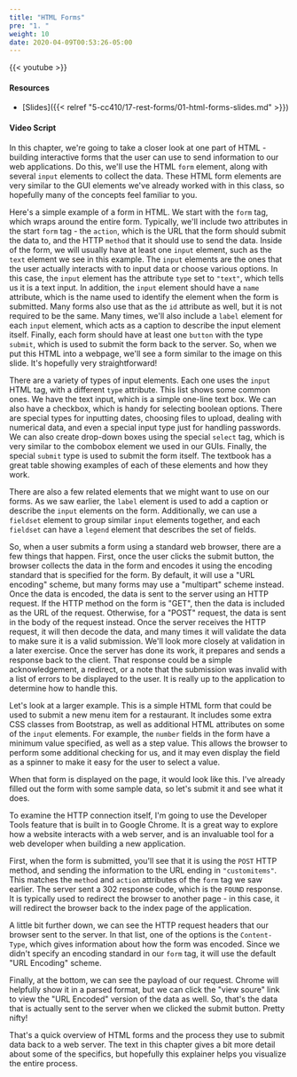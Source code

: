 ```yaml
---
title: "HTML Forms"
pre: "1. "
weight: 10
date: 2020-04-09T00:53:26-05:00
---
```


{{< youtube >}}

#### Resources

* [Slides]({{< relref "5-cc410/17-rest-forms/01-html-forms-slides.md" >}})

#### Video Script

In this chapter, we're going to take a closer look at one part of HTML - building interactive forms that the user can use to send information to our web applications. Do this, we'll use the HTML `form` element, along with several `input` elements to collect the data. These HTML form elements are very similar to the GUI elements we've already worked with in this class, so hopefully many of the concepts feel familiar to you.

Here's a simple example of a form in HTML. We start with the `form` tag, which wraps around the entire form. Typically, we'll include two attributes in the start `form` tag - the `action`, which is the URL that the form should submit the data to, and the HTTP `method` that it should use to send the data. Inside of the form, we will usually have at least one `input` element, such as the `text` element we see in this example. The `input` elements are the ones that the user actually interacts with to input data or choose various options. In this case, the `input` element has the attribute `type` set to `"text"`, which tells us it is a text input. In addition, the `input` element should have a `name` attribute, which is the name used to identify the element when the form is submitted. Many forms also use that as the `id` attribute as well, but it is not required to be the same. Many times, we'll also include a `label` element for each `input` element, which acts as a caption to describe the input element itself. Finally, each form should have at least one `button` with the type `submit`, which is used to submit the form back to the server. So, when we put this HTML into a webpage, we'll see a form similar to the image on this slide. It's hopefully very straightforward!

There are a variety of types of input elements. Each one uses the `input` HTML tag, with a different `type` attribute. This list shows some common ones. We have the text input, which is a simple one-line text box. We can also have a checkbox, which is handy for selecting boolean options. There are special types for inputting dates, choosing files to upload, dealing with numerical data, and even a special input type just for handling passwords. We can also create drop-down boxes using the special `select` tag, which is very similar to the combobox element we used in our GUIs. Finally, the special `submit` type is used to submit the form itself. The textbook has a great table showing examples of each of these elements and how they work.

There are also a few related elements that we might want to use on our forms. As we saw earlier, the `label` element is used to add a caption or describe the `input` elements on the form. Additionally, we can use a `fieldset` element to group similar `input` elements together, and each `fieldset` can have a `legend` element that describes the set of fields. 

So, when a user submits a form using a standard web browser, there are a few things that happen. First, once the user clicks the submit button, the browser collects the data in the form and encodes it using the encoding standard that is specified for the form. By default, it will use a "URL encoding" scheme, but many forms may use a "multipart" scheme instead. Once the data is encoded, the data is sent to the server using an HTTP request. If the HTTP method on the form is "GET", then the data is included as the URL of the request. Otherwise, for a "POST" request, the data is sent in the body of the request instead. Once the server receives the HTTP request, it will then decode the data, and many times it will validate the data to make sure it is a valid submission. We'll look more closely at validation in a later exercise. Once the server has done its work, it prepares and sends a response back to the client. That response could be a simple acknowledgement, a redirect, or a note that the submission was invalid with a list of errors to be displayed to the user. It is really up to the application to determine how to handle this.

Let's look at a larger example. This is a simple HTML form that could be used to submit a new menu item for a restaurant. It includes some extra CSS classes from Bootstrap, as well as additional HTML attributes on some of the `input` elements. For example, the `number` fields in the form have a minimum value specified, as well as a step value. This allows the browser to perform some additional checking for us, and it may even display the field as a spinner to make it easy for the user to select a value. 

When that form is displayed on the page, it would look like this. I've already filled out the form with some sample data, so let's submit it and see what it does.

To examine the HTTP connection itself, I'm going to use the Developer Tools feature that is built in to Google Chrome. It is a great way to explore how a website interacts with a web server, and is an invaluable tool for a web developer when building a new application. 

First, when the form is submitted, you'll see that it is using the `POST` HTTP method, and sending the information to the URL ending in `"customitems"`. This matches the `method` and `action` attributes of the `form` tag we saw earlier. The server sent a 302 response code, which is the `FOUND` response. It is typically used to redirect the browser to another page - in this case, it will redirect the browser back to the index page of the application.

A little bit further down, we can see the HTTP request headers that our browser sent to the server. In that list, one of the options is the `Content-Type`, which gives information about how the form was encoded. Since we didn't specify an encoding standard in our `form` tag, it will use the default "URL Encoding" scheme. 

Finally, at the bottom, we can see the payload of our request. Chrome will helpfully show it in a parsed format, but we can click the "view soure" link to view the "URL Encoded" version of the data as well. So, that's the data that is actually sent to the server when we clicked the submit button. Pretty nifty!

That's a quick overview of HTML forms and the process they use to submit data back to a web server. The text in this chapter gives a bit more detail about some of the specifics, but hopefully this explainer helps you visualize the entire process. 
